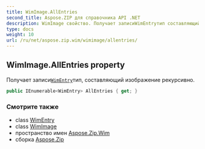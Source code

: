 ```yaml
---
title: WimImage.AllEntries
second_title: Aspose.ZIP для справочника API .NET
description: WimImage свойство. Получает записиWimEntryтип составляющий изображение рекурсивно.
type: docs
weight: 10
url: /ru/net/aspose.zip.wim/wimimage/allentries/
---
```

## WimImage.AllEntries property

Получает записи[`WimEntry`](../../wimentry/)тип, составляющий изображение рекурсивно.

```csharp
public IEnumerable<WimEntry> AllEntries { get; }
```

### Смотрите также

* class [WimEntry](../../wimentry/)
* class [WimImage](../)
* пространство имен [Aspose.Zip.Wim](../../wimimage/)
* сборка [Aspose.Zip](../../../)



